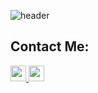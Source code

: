 ![header](https://capsule-render.vercel.app/api?type=waving&color=0:7D83FF,100:36F1CD&height=220&section=header&text=Yaroslav%20Filippov&fontSize=70&fontColor=fff)
<h2>Contact Me:</h2>
<a href="https://t.me/yaroslav_asu">
  <img height="25" src="https://github.com/yaroslav-asu/yaroslav-asu/assets/72649893/5e698a87-b935-406c-88c4-d8b07a92c223"/>
</a>
<a href="https://www.linkedin.com/in/filippov-yaroslav/">
  <img height="25" src="https://github.com/yaroslav-asu/yaroslav-asu/assets/72649893/9162c29f-0fa2-44cf-8f92-ec9ed0aacd6c"/>
</a>
